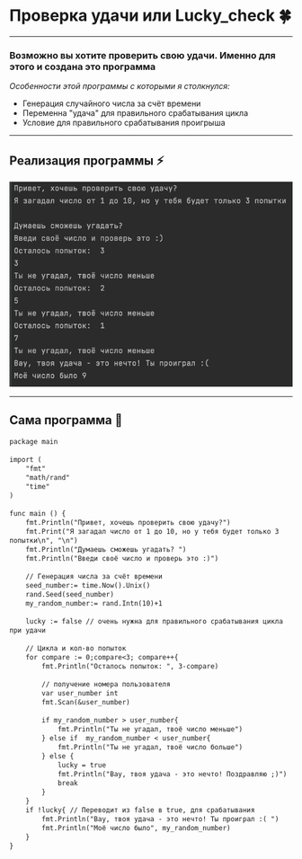 # Проверка удачи или Lucky_check 🍀
___

### Возможно вы хотите проверить свою удачи. Именно для этого и создана это программа

_Особенности этой программы с которыми я столкнулся:_
* Генерация случайного числа за счёт времени
* Переменна "удача" для правильного срабатывания цикла
* Условие для правильного срабатывания проигрыша
---
## Реализация программы ⚡
![photo](https://github.com/Stepa-Nos/Lucky_check/blob/main/Lucky_check_photo.png?raw=true)

--- 
## Сама программа  👾
```golang
package main

import (
	"fmt"
	"math/rand"
	"time"
)

func main () {
	fmt.Println("Привет, хочешь проверить свою удачу?")
	fmt.Print("Я загадал число от 1 до 10, но у тебя будет только 3 попытки\n", "\n")
	fmt.Println("Думаешь сможешь угадать? ")
	fmt.Println("Введи своё число и проверь это :)")

	// Генерация числа за счёт времени
	seed_number:= time.Now().Unix()
	rand.Seed(seed_number)
	my_random_number:= rand.Intn(10)+1

	lucky := false // очень нужна для правильного срабатывания цикла при удачи

	// Цикла и кол-во попыток
	for compare := 0;compare<3; compare++{
		fmt.Println("Осталось попыток: ", 3-compare)

		// получение номера пользователя
		var user_number int
		fmt.Scan(&user_number)

		if my_random_number > user_number{
			fmt.Println("Ты не угадал, твоё число меньше")
		} else if  my_random_number < user_number{
			fmt.Println("Ты не угадал, твоё число больше")
		} else {
			lucky = true
			fmt.Println("Вау, твоя удача - это нечто! Поздравляю ;)")
			break
		}
	}
	if !lucky{ // Переводит из false в true, для срабатывания
		fmt.Println("Вау, твоя удача - это нечто! Ты проиграл :( ")
		fmt.Println("Моё число было", my_random_number)
	}
}
```